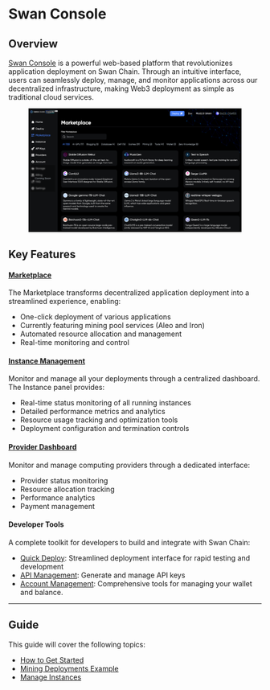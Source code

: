 # Swan Console

## Overview

[Swan Console](https://console.swanchain.io/) is a powerful web-based platform that revolutionizes application deployment on Swan Chain. Through an intuitive interface, users can seamlessly deploy, manage, and monitor applications across our decentralized infrastructure, making Web3 deployment as simple as traditional cloud services.

<figure><img src="../../../.gitbook/assets/image (194).png" alt=""><figcaption></figcaption></figure>

## Key Features

#### [Marketplace](https://console.swanchain.io/marketplace)

The Marketplace transforms decentralized application deployment into a streamlined experience, enabling:

* One-click deployment of various applications
* Currently featuring mining pool services (Aleo and Iron)
* Automated resource allocation and management
* Real-time monitoring and control

#### [Instance Management](https://console.swanchain.io/instance)

Monitor and manage all your deployments through a centralized dashboard. The Instance panel provides:

* Real-time status monitoring of all running instances
* Detailed performance metrics and analytics
* Resource usage tracking and optimization tools
* Deployment configuration and termination controls

#### [Provider Dashboard](https://console.swanchain.io/providers)

Monitor and manage computing providers through a dedicated interface:

* Provider status monitoring
* Resource allocation tracking
* Performance analytics
* Payment management

#### Developer Tools&#x20;

A complete toolkit for developers to build and integrate with Swan Chain:

* [Quick Deploy](https://console.swanchain.io/deploy): Streamlined deployment interface for rapid testing and development
* [API Management](https://console.swanchain.io/api-keys): Generate and manage API keys
* [Account Management](https://console.swanchain.io/account): Comprehensive tools for managing your wallet and balance.

***

## Guide

This guide will cover the following topics:

* [How to Get Started](../../../)
* [Mining Deployments Example](mining-task-example.md)
* [Manage Instances](mining-task-example.md#id-71f9)

